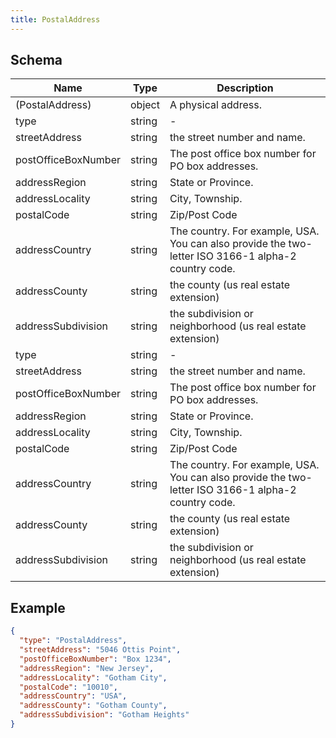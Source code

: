 ```yaml
---
title: PostalAddress
---
```

## Schema

| Name | Type | Description |
|---|---|---|
| (PostalAddress) | object | A physical address. |
| type | string | - |
| streetAddress | string | the street number and name. |
| postOfficeBoxNumber | string | The post office box number for PO box addresses. |
| addressRegion | string | State or Province. |
| addressLocality | string | City, Township. |
| postalCode | string | Zip/Post Code |
| addressCountry | string | The country. For example, USA. You can also provide the two-letter ISO 3166-1 alpha-2 country code. |
| addressCounty | string | the county (us real estate extension) |
| addressSubdivision | string | the subdivision or neighborhood (us real estate extension) |
| type | string | - |
| streetAddress | string | the street number and name. |
| postOfficeBoxNumber | string | The post office box number for PO box addresses. |
| addressRegion | string | State or Province. |
| addressLocality | string | City, Township. |
| postalCode | string | Zip/Post Code |
| addressCountry | string | The country. For example, USA. You can also provide the two-letter ISO 3166-1 alpha-2 country code. |
| addressCounty | string | the county (us real estate extension) |
| addressSubdivision | string | the subdivision or neighborhood (us real estate extension) |

## Example



```json
{
  "type": "PostalAddress",
  "streetAddress": "5046 Ottis Point",
  "postOfficeBoxNumber": "Box 1234",
  "addressRegion": "New Jersey",
  "addressLocality": "Gotham City",
  "postalCode": "10010",
  "addressCountry": "USA",
  "addressCounty": "Gotham County",
  "addressSubdivision": "Gotham Heights"
}
```
